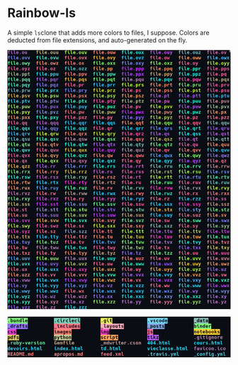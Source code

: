 # Rainbow-ls
A simple `ls`clone that adds more colors to files, I suppose.
Colors are deducted from file extensions, and auto-generated on the fly.

![Examples](/screenshots/file_extensions.png?raw=true "File extensions")

![Examples](/screenshots/filetypes.png?raw=true "File types")
